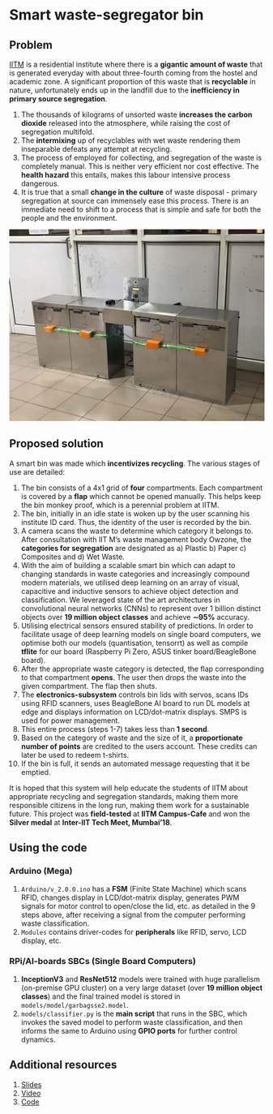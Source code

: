 # Smart waste-segregator bin

## Problem
[IITM](https://www.iitm.ac.in/) is a residential institute where there is a **gigantic amount of waste** that is generated everyday with about three-fourth coming from the hostel and academic zone. A significant proportion of this waste that is **recyclable** in nature, unfortunately ends up in the landfill due to the **inefficiency in primary source segregation**.
1. The thousands of kilograms of unsorted waste **increases the carbon dioxide** released into the atmosphere, while raising the cost of segregation multifold. 
2. The **intermixing** up of recyclables with wet waste rendering them inseparable defeats any attempt at recycling. 
3. The process of employed for collecting, and segregation of the waste is completely manual. This is neither very efficient nor cost effective. The **health hazard** this entails, makes this labour intensive process dangerous. 
4. It is true that a small **change in the culture** of waste disposal - primary  segregation at source can immensely ease this process. There is an immediate need to shift to a process that is simple and safe for both the people and the environment. 
 
![Images](images/Smart_bin_prototype_alone.jpg)

## Proposed solution
A smart bin was made which **incentivizes recycling**. The various stages of use are detailed:
1. The bin consists of a 4x1 grid of **four** compartments. Each compartment is covered by a **flap** which cannot be opened manually. This helps keep the bin monkey proof, which is a perennial problem at IITM. 
2. The bin, initially in an idle state is woken up by the user scanning his institute ID card. Thus, the identity of the user is recorded by the bin.
3. A camera scans the waste to determine which category it belongs to. After consultation with IIT M’s waste management body Owzone, the **categories for segregation** are designated as a) Plastic b) Paper c) Composites and d) Wet Waste.
4. With the aim of building a scalable smart bin which can adapt to changing standards in waste categories and increasingly compound modern materials, we utilised deep learning on an array of visual, capacitive and inductive sensors to achieve object detection and classification. We leveraged state of the art architectures in convolutional neural networks (CNNs) to represent over 1 billion distinct objects over **19 million object classes** and achieve **∼95%** accuracy.
5. Utilising  electrical sensors ensured stability of predictions. In order to facilitate usage of deep learning models on single board computers, we optimise both our models (quantisation, tensorrt) as well as compile **tflite** for our board (Raspberry Pi Zero, ASUS tinker board/BeagleBone board).
6. After the appropriate waste category is detected, the flap corresponding to that compartment **opens**. The user then drops the waste into the given compartment. The flap then shuts. 
7. The **electronics-subsystem** controls bin lids with servos, scans IDs using RFID scanners, uses BeagleBone AI board to run DL models at edge and displays information on LCD/dot-matrix displays. SMPS is used for power management.
7. This entire process (steps 1-7) takes less than **1 second**.
8. Based on the category of waste and the size of it, a **proportionate number of points** are credited to the  users account. These credits can later be used to redeem t-shirts.
9. If the bin is full, it sends an automated message requesting that it be emptied.

It is hoped that this system will help educate the students of IITM about appropriate recycling and segregation standards, making them more responsible citizens in the long run, making them work for a sustainable future. This project was **field-tested** at **IITM Campus-Cafe** and won the **Silver medal** at **Inter-IIT Tech Meet, Mumbai’18**.



## Using the code
### Arduino (Mega)
1. `Arduino/v_2.0.0.ino` has a **FSM** (Finite State Machine) which scans RFID, changes display in LCD/dot-matrix display, generates PWM signals for motor control to open/close the lid, etc. as detailed in the 9 steps above, after receiving a signal from the computer performing waste classification.
2. `Modules` contains driver-codes for **peripherals** like RFID, servo, LCD display, etc.

### RPi/AI-boards SBCs (Single Board Computers)
1. **InceptionV3** and **ResNet512** models were trained with huge parallelism (on-premise GPU cluster) on a very large dataset (over **19 million object classes**) and the final trained model is stored in `models/model/garbagsse2.model`.
2. `models/classifier.py` is the **main script** that runs in the SBC, which invokes the saved model to perform waste classification, and then informs the same to Arduino using **GPIO ports** for further control dynamics.

## Additional resources
1. [Slides](https://drive.google.com/drive/folders/1dT3ZZ_8g_MOizgmEKLXDApM6tMJDBB5u?usp=sharing)
2. [Video](https://drive.google.com/file/d/1eWksJXGUBuACYEtR6RTmr3X5HRkNl-WT/view?usp=sharing)
3. [Code](https://github.com/sundar7D0/smart-bin)
